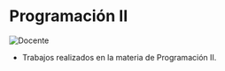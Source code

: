 # Programación II
![Docente](https://img.shields.io/badge/Docente-Juan_Pablo_Valdés-%23FF8000.svg?style=for-the-badge&logo=Docente)

* Trabajos realizados en la materia de Programación II.
